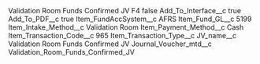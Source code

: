 <?xml version="1.0" encoding="UTF-8"?>
<CustomMetadata xmlns="http://soap.sforce.com/2006/04/metadata" xmlns:xsi="http://www.w3.org/2001/XMLSchema-instance" xmlns:xsd="http://www.w3.org/2001/XMLSchema">
    <label>Validation Room Funds Confirmed JV F4</label>
    <protected>false</protected>
    <values>
        <field>Add_To_Interface__c</field>
        <value xsi:type="xsd:boolean">true</value>
    </values>
    <values>
        <field>Add_To_PDF__c</field>
        <value xsi:type="xsd:boolean">true</value>
    </values>
    <values>
        <field>Item_FundAccSystem__c</field>
        <value xsi:type="xsd:string">AFRS</value>
    </values>
    <values>
        <field>Item_Fund_GL__c</field>
        <value xsi:type="xsd:string">5199</value>
    </values>
    <values>
        <field>Item_Intake_Method__c</field>
        <value xsi:type="xsd:string">Validation Room</value>
    </values>
    <values>
        <field>Item_Payment_Method__c</field>
        <value xsi:type="xsd:string">Cash</value>
    </values>
    <values>
        <field>Item_Transaction_Code__c</field>
        <value xsi:type="xsd:string">965</value>
    </values>
    <values>
        <field>Item_Transaction_Type__c</field>
        <value xsi:nil="true"/>
    </values>
    <values>
        <field>JV_name__c</field>
        <value xsi:type="xsd:string">Validation Room Funds Confirmed JV</value>
    </values>
    <values>
        <field>Journal_Voucher_mtd__c</field>
        <value xsi:type="xsd:string">Validation_Room_Funds_Confirmed_JV</value>
    </values>
</CustomMetadata>

